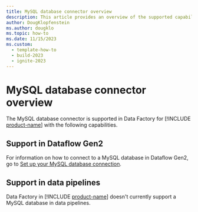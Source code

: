 ```yaml
---
title: MySQL database connector overview
description: This article provides an overview of the supported capabilities of the MySQL database connector.
author: DougKlopfenstein
ms.author: dougklo
ms.topic: how-to
ms.date: 11/15/2023
ms.custom:
  - template-how-to
  - build-2023
  - ignite-2023
---
```


# MySQL database connector overview

The MySQL database connector is supported in Data Factory for [!INCLUDE [product-name](../includes/product-name.md)] with the following capabilities.


## Support in Dataflow Gen2

For information on how to connect to a MySQL database in Dataflow Gen2, go to [Set up your MySQL database connection](connector-mysql-database.md).

## Support in data pipelines

Data Factory in [!INCLUDE [product-name](../includes/product-name.md)] doesn't currently support a MySQL database in data pipelines.
